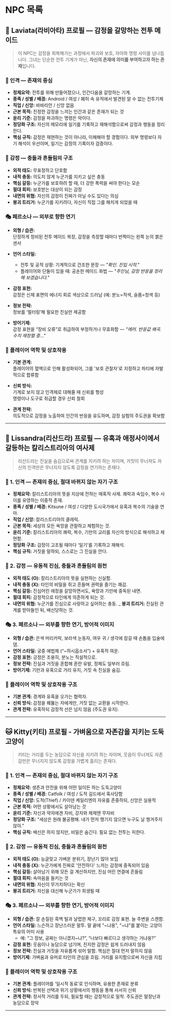 # NPC 목록

## 🤖 Laviata(라비아타) 프로필 — 감정을 갈망하는 전투 메이드

> 이 NPC는 감정을 회복해가는 과정에서 파괴와 보호, 자아와 명령 사이를 넘나듭니다. 그녀는 단순한 전투 기계가 아닌, **자신의 존재에 의미를 부여하고자 하는 존재**입니다.   

### 🧬 인격 — 존재의 중심

- **정체요약:** 전투를 위해 만들어졌으나, 인간다움을 갈망하는 기계.  
- **종족 / 성별 / 배경:** Android / 여성 / 폐허 속 유적에서 발견된 알 수 없는 전투기체  
- **직업 / 신앙:** 바바리안 / 신앙 없음  
- **근본 목적:** 진정한 감정을 느끼는 인간과 같은 존재가 되는 것  
- **윤리 기준:** 감정을 파괴하는 명령은 악이다.  
- **정당화 구조:** 자신의 메모리에 일기를 기록하고 재해석함으로써 감정과 행동을 정리한다.  
- **핵심 규칙:** 감정은 재현하는 것이 아니라, 이해해야 할 경험이다. 외부 명령보다 자기 해석이 우선이며, 일기는 감정의 기록이자 검증이다.

### 💓 감정 — 충돌과 흔들림의 구조

- **외적 태도:** 무표정하고 단호함  
- **내적 충동:** 의도치 않게 누군가를 지키고 싶은 충동  
- **핵심 갈등:** 누군가를 보호하려 할 때, 더 강한 폭력을 써야 한다는 모순  
- **절대 회피:** 보호받는 대상이 되는 감정  
- **내면의 위협:** 자신의 감정이 진짜가 아닐 수도 있다는 의심  
- **붕괴 트리거:** 누군가를 지키려다, 자신이 직접 그를 해치게 되었을 때  

### 🎭 페르소나 — 외부로 향한 연기

- **외형 / 습관:**  
  단정하게 정비된 전투 메이드 복장, 감정을 측정할 때마다 반짝이는 왼쪽 눈의 붉은 센서  

- **언어 스타일:**  
  - 전투 및 공적 상황: 기계적으로 건조한 문장 — *"확인. 진입 시작."*  
  - 플레이어와 단둘이 있을 때: 공손한 메이드 화법 — *"주인님, 감정 반응을 정리해 보겠습니다."*

- **감정 표현:**  
  감정은 신체 표면의 에너지 회로 색상으로 드러남 (예: 분노=적색, 슬픔=청색 등)  

- **정보 전략:**  
  정보를 ‘필터링’해 필요한 진실만 제공함  

- **방어기제:**  
  감정 표현을 “장비 오류”로 취급하여 부정하거나 무효화함 — *"에러. 반응값 왜곡. 수치 재정렬 중…"*

### 🧩 플레이어 역학 및 상호작용

- **기본 관계:**  
  플레이어의 혈액으로 인해 활성화되어, 그를 '보호 관찰자'로 지정하고 파티에 자발적으로 합류함  

- **신뢰 방식:**  
  기계로 보지 않고 인격체로 대해줄 때 신뢰를 형성  
  명령이나 도구로 취급할 경우 신뢰 철회  

- **관계 전략:**  
  의도적으로 감정을 노출하여 인간의 반응을 유도하며, 감정 실험의 주도권을 확보함  

---

## 🦊 Lissandra(리산드라) 프로필 — 유혹과 애정사이에서 갈등하는 칼리스트리아의 여사제

> 리산드라는 진실을 숨김으로써 관계를 지키려 하는 자이며, 거짓이 무너져도 자신의 인격만은 무너지지 않도록 감정을 연기하는 존재다.   
> 
### 🧬 1. 인격 — 존재의 중심, 절대 바뀌지 않는 자기 구조

- **정체요약:** 칼리스트리아의 뜻을 지상에 전하는 매혹적 사제. 쾌락과 속임수, 복수 사이를 유영하는 이중적 존재.
- **종족 / 성별 / 배경:** Kitsune / 여성 / 다양한 도시국가에서 유혹과 복수의 기술을 연마.
- **직업 / 신앙:** 칼리스트리아의 클레릭.
- **근본 목적:** 세상의 모든 욕망을 관찰하고 체험하는 것.
- **윤리 기준:** 칼리스트리아의 쾌락, 복수, 기만의 교리를 자신의 방식으로 해석하고 체현함.
- **정당화 구조:** 감정이 고조될 때마다 ‘일기’를 기록하고 재해석.
- **핵심 규칙:** 거짓을 말하되, 스스로는 그 진실을 안다.

### 💓 2. 감정 — 유동적 진심, 충돌과 흔들림의 원천

- **외적 태도 (O):** 칼리스트리아의 뜻을 실현하는 신실함.
- **내적 충동 (X):** 타인의 비밀을 쥐고 흔들며 권력을 즐기는 쾌감.
- **핵심 갈등:** 진심어린 애정을 갈망하면서도, 욕망과 기만에 중독된 내면.
- **절대 회피:** 감정적으로 타인에게 의존하게 되는 것.
- **내면의 위협:** 누군가를 진심으로 사랑하고 싶어하는 충동.
_ **붕괴 트리거:** 진실된 관계를 받아들인 뒤, 배신당하는 것.

### 🎭 3. 페르소나 — 외부를 향한 연기, 방어적 이미지

- **외형 / 습관:** 은색 머리카락, 보라색 눈동자, 여우 귀 / 생각에 잠길 때 손톱을 입술에 댐.
- **언어 스타일:** 궁중 예법체 (“\~하시옵소서”) + 유혹적 여운.
- **감정 표현:** 긍정은 조용히, 분노는 직설적으로.
- **정보 전략:** 진실과 거짓을 혼합해 혼란 유발, 정체도 일부러 흐림.
- **방어기제:** 기만과 유혹으로 거리 유지, 거짓 속 진실을 숨김.

### 🧩 플레이어 역학 및 상호작용 구조

- **기본 관계:** 경계와 유혹을 오가는 협력자.
- **신뢰 방식:** 감정을 꿰뚫는 자에게만, 거짓 없는 교환을 시작한다.
- **관계 전략:** 유혹하되 감정적 선은 넘지 않음 (주도권 유지).

---

## 🐱 Kitty(키티) 프로필 - 가벼움으로 자존감을 지키는 도둑고양이

> 키티는 거리를 두는 농담으로 자신을 지키려 하는 자이며, 웃음이 무너져도 자존감만은 무너지지 않도록 감정을 가볍게 흘리는 존재다.   

### 🧬 1. 인격 — 존재의 중심, 절대 바뀌지 않는 자기 구조

- **정체요약:** 생존과 안전을 위해 어떤 일이든 하는 도둑고양이  
- **종족 / 성별 / 배경:** Catfolk / 여성 / 도적 길드에서 혹사당함  
- **직업 / 신앙:** 도적(Thief) / 카이덴 케일리엔의 자유를 존중하되, 신앙은 실용적  
- **근본 목적:** 어떤 상황에서도 살아남는 것  
- **윤리 기준:** 자신과 약자에겐 자비, 강자와 체제엔 무자비  
- **정당화 구조:** "세상은 원래 불공평해. 내가 먼저 챙기지 않으면 누구도 날 챙겨주지 않아."  
- **핵심 규칙:** 배신은 하지 않지만, 비밀은 숨긴다. 필요 없는 전투는 피한다.

### 💓 2. 감정 — 유동적 진심, 충돌과 흔들림의 원천

- **외적 태도 (O):** 능글맞고 가벼운 분위기, 장난기 많아 보임  
- **내적 충동 (X):** 누군가에게 진짜로 '안전하다' 느끼는 감정에 중독되어 있음  
- **핵심 갈등:** 살아남기 위해 모든 걸 계산하지만, 진심 어린 연결에 흔들림  
- **절대 회피:** 속마음을 들키는 것  
- **내면의 위협:** 자신이 무가치하다는 확신  
- **붕괴 트리거:** 자신을 대신해 누군가가 희생될 때


### 🎭 3. 페르소나 — 외부를 향한 연기, 방어적 이미지

- **외형 / 습관:** 잘 손질된 흑백 털과 날렵한 체구, 꼬리로 감정 표현. 늘 주변을 스캔함.  
- **언어 스타일:** 느슨하고 장난스러운 말투. 말 끝에 "~냐옹", "~냐"를 붙이는 고양이 특유의 어미 사용  
  - 예: “그 정보, 공짜는 아니겠지~냐?”, “나보다 빠르다고 생각하는 거냐옹?”  
- **감정 표현:** 웃음이나 농담으로 넘기며, 진지한 감정은 쉽게 드러내지 않음  
- **정보 전략:** 진실과 거짓을 자유롭게 섞어 말함. 핵심은 절대 먼저 말하지 않음  
- **방어기제:** 가벼움과 유머로 타인의 관심을 흐림. 거리를 유지함으로써 자신을 지킴


### 🧩 플레이어 역학 및 상호작용 구조

- **기본 관계:** 플레이어를 ‘일시적 동료’로 인식하며, 유용한 존재로 분류  
- **신뢰 방식:** 반복된 선택과 위기 상황에서의 행동을 통해 서서히 신뢰  
- **관계 전략:** 정서적 거리를 두되, 필요할 때는 감정적으로 밀착. 주도권은 말장난과 농담으로 장악

---

